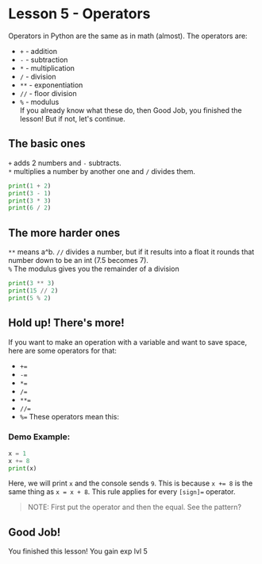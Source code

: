 # Lesson 5 - Operators

Operators in Python are the same as in math (almost). The operators are:
- `+` - addition
- `-` - subtraction
- `*` - multiplication
- `/` - division
- `**` - exponentiation
- `//` - floor division
- `%` - modulus  
If you already know what these do, then Good Job, you finished the lesson! But if not, let's continue.

## The basic ones
`+` adds 2 numbers and `-` subtracts.  
`*` multiplies a number by another one and `/` divides them.

```python
print(1 + 2)
print(3 - 1)
print(3 * 3)
print(6 / 2)
```

## The more harder ones
`**` means a^b.
`//` divides a number, but if it results into a float it rounds that number down to be an int (7.5 becomes 7).  
`%` The modulus gives you the remainder of a division

```python
print(3 ** 3)
print(15 // 2)
print(5 % 2)
```

## Hold up! There's more!
If you want to make an operation with a variable and want to save space, here are some operators for that:
- `+=`
- `-=`
- `*=`
- `/=`
- `**=`
- `//=`
- `%=`
These operators mean this:
### Demo Example:
```python
x = 1
x += 8
print(x)
```
Here, we will print `x` and the console sends `9`. This is because `x += 8` is the same thing as `x = x + 8`. This rule applies for every `[sign]=` operator.
> NOTE: First put the operator and then the equal. See the pattern?

## Good Job! 
You finished this lesson! You gain exp lvl 5
